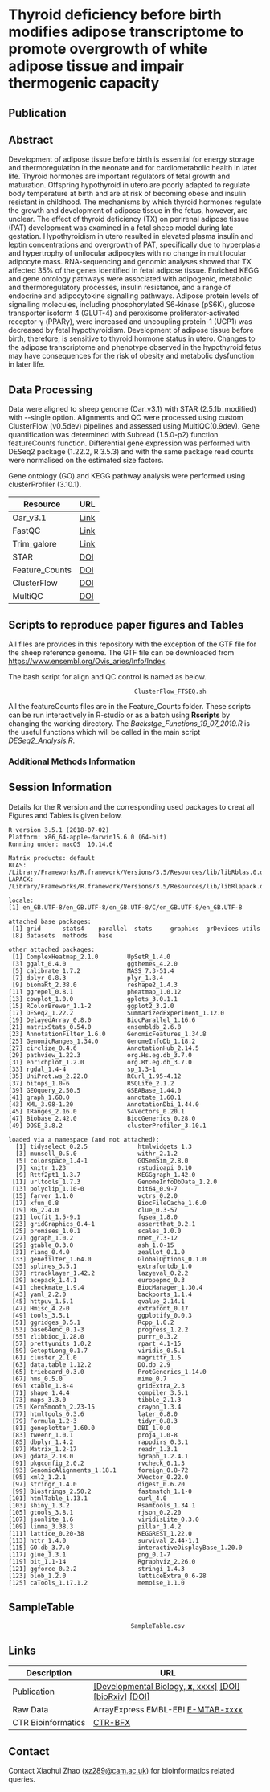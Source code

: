 # Thyroid deficiency before birth modifies adipose transcriptome to promote overgrowth of white adipose tissue and impair thermogenic capacity



## Publication

## Abstract
Development of adipose tissue before birth is essential for energy storage and thermoregulation in the neonate and for cardiometabolic health in later life.  Thyroid hormones are important regulators of fetal growth and maturation.  Offspring hypothyroid in utero are poorly adapted to regulate body temperature at birth and are at risk of becoming obese and insulin resistant in childhood.  The mechanisms by which thyroid hormones regulate the growth and development of adipose tissue in the fetus, however, are unclear.  The effect of thyroid deficiency (TX) on perirenal adipose tissue (PAT) development was examined in a fetal sheep model during late gestation.  Hypothyroidism in utero resulted in elevated plasma insulin and leptin concentrations and overgrowth of PAT, specifically due to hyperplasia and hypertrophy of unilocular adipocytes with no change in multilocular adipocyte mass.  RNA-sequencing and genomic analyses showed that TX affected 35% of the genes identified in fetal adipose tissue.  Enriched KEGG and gene ontology pathways were associated with adipogenic, metabolic and thermoregulatory processes, insulin resistance, and a range of endocrine and adipocytokine signalling pathways.  Adipose protein levels of signalling molecules, including phosphorylated S6-kinase (pS6K), glucose transporter isoform 4 (GLUT-4) and peroxisome proliferator-activated receptor-γ (PPARγ), were increased and uncoupling protein-1 (UCP1) was decreased by fetal hypothyroidism.  Development of adipose tissue before birth, therefore, is sensitive to thyroid hormone status in utero.  Changes to the adipose transcriptome and phenotype observed in the hypothyroid fetus may have consequences for the risk of obesity and metabolic dysfunction in later life.

## Data Processing
Data were aligned to sheep genome (Oar_v3.1) with STAR (2.5.1b_modified) with --single option. Alignments and QC were processed using custom ClusterFlow (v0.5dev) pipelines and assessed using MultiQC(0.9dev).
Gene quantification was determined with Subread (1.5.0-p2) function featureCounts function. Differential gene expression was performed with DESeq2 package (1.22.2, R 3.5.3) and with the same package read counts were normalised
on the estimated size factors. </bt>

Gene ontology (GO) and KEGG pathway analysis were performed using clusterProfiler (3.10.1).  </bt>

Resource       | URL
-------------- | --------------
Oar_v3.1       | [Link](https://www.ensembl.org/Ovis_aries/Info/Index)
FastQC         | [Link](http://www.bioinformatics.babraham.ac.uk/projects/fastqc/)
Trim_galore    | [Link](http://www.bioinformatics.babraham.ac.uk/projects/trim_galore/)
STAR           | [DOI](https://academic.oup.com/bioinformatics/article/29/1/15/272537)
Feature_Counts | [DOI](http://dx.doi.org/10.1093/bioinformatics/btt656)
ClusterFlow    | [DOI](http://dx.doi.org/10.12688/f1000research.10335.2)
MultiQC        | [DOI](http://dx.doi.org/10.1093/bioinformatics/btw354)


## Scripts to reproduce paper figures and Tables

All files are provides in this repository with the exception of the GTF file for the sheep reference genome. The GTF file can be downloaded from https://www.ensembl.org/Ovis_aries/Info/Index. </bt>

The bash script for align and QC control is named as below.

                                       ClusterFlow_FTSEQ.sh

All the featureCounts files are in the Feature_Counts folder. These scripts can be run interactively in R-studio or as a batch using **Rscripts** by changing the working directory. The *Backstge_Functions_19_07_2019.R* is the useful functions which will be called in the main script *DESeq2_Analysis.R*. </bt>

### Additional Methods Information

## Session Information

Details for the R version and the corresponding used packages to creat all Figures and Tables is given below.

````
R version 3.5.1 (2018-07-02)
Platform: x86_64-apple-darwin15.6.0 (64-bit)
Running under: macOS  10.14.6

Matrix products: default
BLAS: /Library/Frameworks/R.framework/Versions/3.5/Resources/lib/libRblas.0.dylib
LAPACK: /Library/Frameworks/R.framework/Versions/3.5/Resources/lib/libRlapack.dylib

locale:
[1] en_GB.UTF-8/en_GB.UTF-8/en_GB.UTF-8/C/en_GB.UTF-8/en_GB.UTF-8

attached base packages:
 [1] grid      stats4    parallel  stats     graphics  grDevices utils    
 [8] datasets  methods   base     

other attached packages:
 [1] ComplexHeatmap_2.1.0        UpSetR_1.4.0               
 [3] ggalt_0.4.0                 ggthemes_4.2.0             
 [5] calibrate_1.7.2             MASS_7.3-51.4              
 [7] dplyr_0.8.3                 plyr_1.8.4                 
 [9] biomaRt_2.38.0              reshape2_1.4.3             
[11] ggrepel_0.8.1               pheatmap_1.0.12            
[13] cowplot_1.0.0               gplots_3.0.1.1             
[15] RColorBrewer_1.1-2          ggplot2_3.2.0              
[17] DESeq2_1.22.2               SummarizedExperiment_1.12.0
[19] DelayedArray_0.8.0          BiocParallel_1.16.6        
[21] matrixStats_0.54.0          ensembldb_2.6.8            
[23] AnnotationFilter_1.6.0      GenomicFeatures_1.34.8     
[25] GenomicRanges_1.34.0        GenomeInfoDb_1.18.2        
[27] circlize_0.4.6              AnnotationHub_2.14.5       
[29] pathview_1.22.3             org.Hs.eg.db_3.7.0         
[31] enrichplot_1.2.0            org.Bt.eg.db_3.7.0         
[33] rgdal_1.4-4                 sp_1.3-1                   
[35] UniProt.ws_2.22.0           RCurl_1.95-4.12            
[37] bitops_1.0-6                RSQLite_2.1.2              
[39] GEOquery_2.50.5             GSEABase_1.44.0            
[41] graph_1.60.0                annotate_1.60.1            
[43] XML_3.98-1.20               AnnotationDbi_1.44.0       
[45] IRanges_2.16.0              S4Vectors_0.20.1           
[47] Biobase_2.42.0              BiocGenerics_0.28.0        
[49] DOSE_3.8.2                  clusterProfiler_3.10.1     

loaded via a namespace (and not attached):
  [1] tidyselect_0.2.5              htmlwidgets_1.3              
  [3] munsell_0.5.0                 withr_2.1.2                  
  [5] colorspace_1.4-1              GOSemSim_2.8.0               
  [7] knitr_1.23                    rstudioapi_0.10              
  [9] Rttf2pt1_1.3.7                KEGGgraph_1.42.0             
 [11] urltools_1.7.3                GenomeInfoDbData_1.2.0       
 [13] polyclip_1.10-0               bit64_0.9-7                  
 [15] farver_1.1.0                  vctrs_0.2.0                  
 [17] xfun_0.8                      BiocFileCache_1.6.0          
 [19] R6_2.4.0                      clue_0.3-57                  
 [21] locfit_1.5-9.1                fgsea_1.8.0                  
 [23] gridGraphics_0.4-1            assertthat_0.2.1             
 [25] promises_1.0.1                scales_1.0.0                 
 [27] ggraph_1.0.2                  nnet_7.3-12                  
 [29] gtable_0.3.0                  ash_1.0-15                   
 [31] rlang_0.4.0                   zeallot_0.1.0                
 [33] genefilter_1.64.0             GlobalOptions_0.1.0          
 [35] splines_3.5.1                 extrafontdb_1.0              
 [37] rtracklayer_1.42.2            lazyeval_0.2.2               
 [39] acepack_1.4.1                 europepmc_0.3                
 [41] checkmate_1.9.4               BiocManager_1.30.4           
 [43] yaml_2.2.0                    backports_1.1.4              
 [45] httpuv_1.5.1                  qvalue_2.14.1                
 [47] Hmisc_4.2-0                   extrafont_0.17               
 [49] tools_3.5.1                   ggplotify_0.0.3              
 [51] ggridges_0.5.1                Rcpp_1.0.2                   
 [53] base64enc_0.1-3               progress_1.2.2               
 [55] zlibbioc_1.28.0               purrr_0.3.2                  
 [57] prettyunits_1.0.2             rpart_4.1-15                 
 [59] GetoptLong_0.1.7              viridis_0.5.1                
 [61] cluster_2.1.0                 magrittr_1.5                 
 [63] data.table_1.12.2             DO.db_2.9                    
 [65] triebeard_0.3.0               ProtGenerics_1.14.0          
 [67] hms_0.5.0                     mime_0.7                     
 [69] xtable_1.8-4                  gridExtra_2.3                
 [71] shape_1.4.4                   compiler_3.5.1               
 [73] maps_3.3.0                    tibble_2.1.3                 
 [75] KernSmooth_2.23-15            crayon_1.3.4                 
 [77] htmltools_0.3.6               later_0.8.0                  
 [79] Formula_1.2-3                 tidyr_0.8.3                  
 [81] geneplotter_1.60.0            DBI_1.0.0                    
 [83] tweenr_1.0.1                  proj4_1.0-8                  
 [85] dbplyr_1.4.2                  rappdirs_0.3.1               
 [87] Matrix_1.2-17                 readr_1.3.1                  
 [89] gdata_2.18.0                  igraph_1.2.4.1               
 [91] pkgconfig_2.0.2               rvcheck_0.1.3                
 [93] GenomicAlignments_1.18.1      foreign_0.8-72               
 [95] xml2_1.2.1                    XVector_0.22.0               
 [97] stringr_1.4.0                 digest_0.6.20                
 [99] Biostrings_2.50.2             fastmatch_1.1-0              
[101] htmlTable_1.13.1              curl_4.0                     
[103] shiny_1.3.2                   Rsamtools_1.34.1             
[105] gtools_3.8.1                  rjson_0.2.20                 
[107] jsonlite_1.6                  viridisLite_0.3.0            
[109] limma_3.38.3                  pillar_1.4.2                 
[111] lattice_0.20-38               KEGGREST_1.22.0              
[113] httr_1.4.0                    survival_2.44-1.1            
[115] GO.db_3.7.0                   interactiveDisplayBase_1.20.0
[117] glue_1.3.1                    png_0.1-7                    
[119] bit_1.1-14                    Rgraphviz_2.26.0             
[121] ggforce_0.2.2                 stringi_1.4.3                
[123] blob_1.2.0                    latticeExtra_0.6-28          
[125] caTools_1.17.1.2              memoise_1.1.0    

````

## SampleTable

                                      SampleTable.csv
## Links
Description   | URL
------------- | ----------
Publication   | [[Developmental Biology, <b>x</b>, xxxx]](https://www.xxxx.com/articles/xxxx) [[DOI]](https://doi.org/xxxx) <br> [[bioRxiv]](https://www.biorxiv.org/content/early/2018/05/24/330068) [[DOI]](https://doi.org/10.1101/330068)
Raw Data      | ArrayExpress EMBL-EBI [E-MTAB-xxxx](https://www.ebi.ac.uk/arrayexpress/experiments/E-MTAB-xxxx)
CTR Bioinformatics | [CTR-BFX](https://www.trophoblast.cam.ac.uk/Resources/BioInformatics)

## Contact
Contact Xiaohui Zhao (xz289@cam.ac.uk) for bioinformatics related queries.
